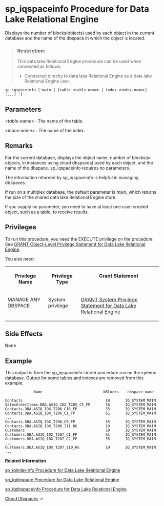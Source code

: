 <!-- loioa5b6d30884f21015b460b72ef2bc8109 -->

# sp\_iqspaceinfo Procedure for Data Lake Relational Engine

Displays the number of blocks\(objects\) used by each object in the current database and the name of the dbspace in which the object is located.



> ### Restriction:  
> This data lake Relational Engine procedure can be used when connected as follows:
> 
> -   Connected directly to data lake Relational Engine as a data lake Relational Engine user.



```
sp_iqspaceinfo ['main | [table <table-name> | index <index-name>] [...] ']
```



<a name="loioa5b6d30884f21015b460b72ef2bc8109__iq_refbb_1759"/>

## Parameters

 *<table-name\>*
 :   The name of the table.

  *<index-name\>*
 :   The name of the index.

 

<a name="loioa5b6d30884f21015b460b72ef2bc8109__iq_refbb_1761"/>

## Remarks

For the current database, displays the object name, number of blocks\(or objects, in instances using cloud dbspaces\) used by each object, and the name of the dbspace. sp\_iqspaceinfo requires no parameters.

The information returned by sp\_iqspaceinfo is helpful in managing dbspaces.

If run on a multiplex database, the default parameter is main, which returns the size of the shared data lake Relational Engine store.

If you supply no parameter, you need to have at least one user-created object, such as a table, to receive results.



<a name="loioa5b6d30884f21015b460b72ef2bc8109__iq_refbb_1760"/>

## Privileges

To run this procedure, you need the EXECUTE privilege on the procedure. See [GRANT Object-Level Privilege Statement for Data Lake Relational Engine](../080-sql-statements/grant-object-level-privilege-statement-for-data-lake-relational-engine-a3e154f.md). 

You also need:


<table>
<tr>
<th valign="top">

Privilege Name



</th>
<th valign="top">

Privilege Type



</th>
<th valign="top">

Grant Statement



</th>
</tr>
<tr>
<td valign="top">

MANAGE ANY DBSPACE



</td>
<td valign="top">

System privilege



</td>
<td valign="top">

[GRANT System Privilege Statement for Data Lake Relational Engine](../080-sql-statements/grant-system-privilege-statement-for-data-lake-relational-engine-a3dfcb0.md)



</td>
</tr>
</table>



## Side Effects

None



<a name="loioa5b6d30884f21015b460b72ef2bc8109__iq_refbb_1762"/>

## Example

This output is from the sp\_iqspaceinfo stored procedure run on the iqdemo database. Output for some tables and indexes are removed from this example:

```
             Name                            NBlocks    dbspace_name
```

```
Contacts                                      19       IQ_SYSTEM_MAIN 
SalesOrderItems.DBA.ASIQ_IDX_T205_C5_FP       56       IQ_SYSTEM_MAIN 
Contacts.DBA.ASIQ_IDX_T206_C10_FP             55       IQ_SYSTEM_MAIN 
Contacts.DBA.ASIQ_IDX_T206_C1_FP              61       IQ_SYSTEM_MAIN 
...
Contacts.DBA.ASIQ_IDX_T206_C9_FP              55       IQ_SYSTEM_MAIN 
Contacts.DBA.ASIQ_IDX_T206_I11_HG             19       IQ_SYSTEM_MAIN 
Customers                                     20       IQ_SYSTEM_MAIN 
Customers.DBA.ASIQ_IDX_T207_C1_FP             61       IQ_SYSTEM_MAIN 
Customers.DBA.ASIQ_IDX_T207_C2_FP             55       IQ_SYSTEM_MAIN 
...
Customers.DBA.ASIQ_IDX_T207_I10_HG            19       IQ_SYSTEM_MAIN 
...
```

**Related Information**  


[sp\_iqindexinfo Procedure for Data Lake Relational Engine](sp-iqindexinfo-procedure-for-data-lake-relational-engine-a5ac909.md "Displays the number of blocks (objects) used per index per main dbspace for a given object. If the object resides on several dbspaces, sp_iqindexinfo returns the space used in all dbspaces, as shown in the example.")

[sp\_iqdbspace Procedure for Data Lake Relational Engine](sp-iqdbspace-procedure-for-data-lake-relational-engine-a5a34b5.md "Displays detailed information about each data lake Relational Engine dbspace.")

[sp\_iqdbspaceinfo Procedure for Data Lake Relational Engine](sp-iqdbspaceinfo-procedure-for-data-lake-relational-engine-a5a3ca6.md "Displays the size of each object and subobject used in the specified table.")

[Cloud Dbspaces](https://help.sap.com/viewer/a896c6a184f21015b5bcf4c7a967df07/2023_1_QRC/en-US/493eb818429e4996b3da4153192a9efa.html "Cloud dbspace is a new offering where the database engine stores a user dbspace in object storage solutions such as Microsoft Azure Blob Storage, AWS Simple Storage Service (S3), or Google Cloud Storage. In a cloud dbspace, database pages are physically stored as objects as opposed to regular file system blocks.") :arrow_upper_right:

